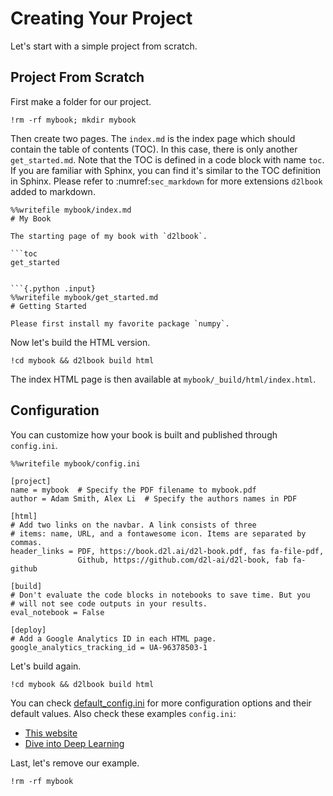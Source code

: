 # Creating Your Project 

Let's start with a simple project from scratch. 

## Project From Scratch

First make a folder for our project. 

```{.python .input}
!rm -rf mybook; mkdir mybook
```

Then create two pages. The `index.md` is the index page which should contain the table of contents (TOC). In this case, there is only another `get_started.md`. Note that the TOC is defined in a code block with name `toc`. If you are familiar with Sphinx, you can find it's similar to the TOC definition in Sphinx. Please refer to :numref:`sec_markdown` for more extensions `d2lbook` added to markdown. 

```{.python .input}
%%writefile mybook/index.md
# My Book

The starting page of my book with `d2lbook`.

```toc
get_started
```
```

```{.python .input}
%%writefile mybook/get_started.md
# Getting Started

Please first install my favorite package `numpy`. 
```

Now let's build the HTML version. 

```{.python .input}
!cd mybook && d2lbook build html 
```

The index HTML page is then available at `mybook/_build/html/index.html`.

## Configuration 

You can customize how your book is built and published through `config.ini`. 

```{.python .input}
%%writefile mybook/config.ini

[project]
name = mybook  # Specify the PDF filename to mybook.pdf
author = Adam Smith, Alex Li  # Specify the authors names in PDF

[html]
# Add two links on the navbar. A link consists of three
# items: name, URL, and a fontawesome icon. Items are separated by commas.
header_links = PDF, https://book.d2l.ai/d2l-book.pdf, fas fa-file-pdf,
               Github, https://github.com/d2l-ai/d2l-book, fab fa-github

[build]
# Don't evaluate the code blocks in notebooks to save time. But you 
# will not see code outputs in your results.
eval_notebook = False

[deploy]
# Add a Google Analytics ID in each HTML page. 
google_analytics_tracking_id = UA-96378503-1
```

Let's build again.

```{.python .input}
!cd mybook && d2lbook build html 
```

You can check [default_config.ini]() for more configuration options and their default values. Also check these examples `config.ini`:
- [This website](https://github.com/d2l-ai/d2l-book/blob/master/demo/config.ini)
- [Dive into Deep Learning](https://github.com/d2l-ai/d2l-en/blob/master/config.ini)

Last, let's remove our example.

```{.python .input}
!rm -rf mybook
```
